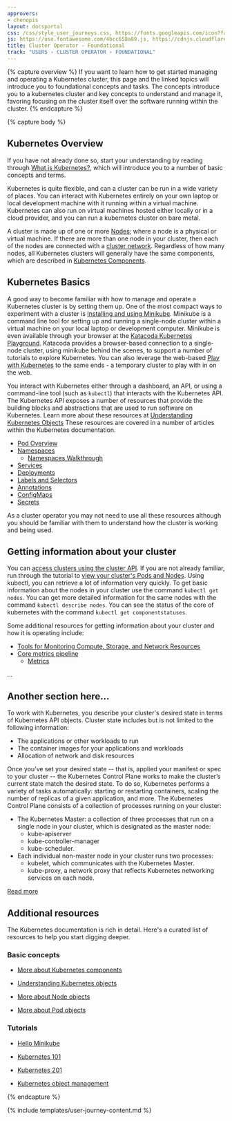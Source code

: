 ```yaml
---
approvers:
- chenopis
layout: docsportal
css: /css/style_user_journeys.css, https://fonts.googleapis.com/icon?family=Material+Icons
js: https://use.fontawesome.com/4bcc658a89.js, https://cdnjs.cloudflare.com/ajax/libs/prefixfree/1.0.7/prefixfree.min.js
title: Cluster Operator - Foundational
track: "USERS › CLUSTER OPERATOR › FOUNDATIONAL"
---
```


{% capture overview %}
If you want to learn how to get started managing and operating a Kubernetes cluster, this page and the linked topics will introduce you to foundational concepts and tasks.
The concepts introduce you to a kubernetes cluster and key concepts to understand and manage it, favoring focusing on the cluster itself over the software running within the cluster.
{% endcapture %}

{% capture body %}
## Kubernetes Overview

If you have not already done so, start your understanding by reading through [What is Kubernetes?](/docs/concepts/overview/what-is-kubernetes/), which will introduce you to a number of basic concepts and terms. 

Kubernetes is quite flexible, and can a cluster can be run in a wide variety of places. You can interact with Kubernetes entirely on your own laptop or local development machine with it running within a virtual machine. Kubernetes can also run on virtual machines hosted either locally or in a cloud provider, and you can run a kubernetes cluster on bare metal. 

A cluster is made up of one or more [Nodes](/docs/concepts/architecture/nodes/); where a node is a physical or virtual machine. If there are more than one node in your cluster, then each of the nodes are connected with a [cluster network](/docs/concepts/cluster-administration/networking/). Regardless of how many nodes, all Kubernetes clusters will generally have the same components, which are described in [Kubernetes Components](/docs/concepts/overview/components).

## Kubernetes Basics

A good way to become familiar with how to manage and operate a Kubernetes cluster is by setting them up. 
One of the most compact ways to experiment with a cluster is [Installing and using Minikube](/docs/tasks/tools/install-minikube/).
Minikube is a command line tool for setting up and running a single-node cluster within a virtual machine on your local laptop or development computer. Minikube is even available through your browser at the [Katacoda Kubernetes Playground](https://www.katacoda.com/courses/kubernetes/playground). 
Katacoda provides a browser-based connection to a single-node cluster, using minikube behind the scenes, to support a number of tutorials to explore Kubernetes. You can also leverage the web-based [Play with Kubernetes](http://labs.play-with-k8s.com/) to the same ends - a temporary cluster to play with in on the web.

You interact with Kubernetes either through a dashboard, an API, or using a command-line tool (such as `kubectl`) that interacts with the Kubernetes API. 
The Kubernetes API exposes a number of resources that provide the building blocks and abstractions that are used to run software on Kubernetes.
Learn more about these resources at [Understanding Kubernetes Objects](/docs/concepts/overview/kubernetes-objects)
These resources are covered in a number of articles within the Kubernetes documentation.

* [Pod Overview](/docs/concepts/workloads/pods/pod-overview/)
* [Namespaces](/docs/concepts/overview/working-with-objects/namespaces/)
  * [Namespaces Walkthrough](/docs/tasks/administer-cluster/namespaces-walkthrough/)
* [Services](/docs/concepts/services-networking/service/)
* [Deployments](/docs/concepts/workloads/controllers/deployment/)
* [Labels and Selectors](/docs/concepts/overview/working-with-objects/labels/)
* [Annotations](/docs/concepts/overview/working-with-objects/annotations/)
* [ConfigMaps](/docs/tasks/configure-pod-container/configmap/)
* [Secrets](/docs/concepts/configuration/secret/)

As a cluster operator you may not need to use all these resources although you should be familiar with them to understand how the cluster is working and being used.

## Getting information about your cluster

You can [access clusters using the cluster API](/docs/tasks/administer-cluster/access-cluster-api/).
If you are not already familiar, run through the tutorial to [view your cluster's Pods and Nodes](/docs/tutorials/kubernetes-basics/explore-intro/).
Using kubectl, you can retrieve a lot of information very quickly.
To get basic information about the nodes in your cluster use the command `kubectl get nodes`. 
You can get more detailed information for the same nodes with the command `kubectl describe nodes`.
You can see the status of the core of kubernetes with the command `kubectl get componentstatuses`.

Some additional resources for getting information about your cluster and how it is operating include:

* [Tools for Monitoring Compute, Storage, and Network Resources](/docs/tasks/debug-application-cluster/resource-usage-monitoring/)
* [Core metrics pipeline](/docs/tasks/debug-application-cluster/core-metrics-pipeline/)
  * [Metrics](/docs/concepts/cluster-administration/controller-metrics/)

...
## Another section here...

To work with Kubernetes, you describe your cluster's desired state in terms of Kubernetes API objects. Cluster state includes but is not limited to the following information:

* The applications or other workloads to run
* The container images for your applications and workloads
* Allocation of network and disk resources

Once you’ve set your desired state -- that is, applied your manifest or spec to your cluster -- the Kubernetes Control Plane works to make the cluster’s current state match the desired state. To do so, Kubernetes performs a variety of tasks automatically: starting or restarting containers, scaling the number of replicas of a given application, and more. The Kubernetes Control Plane consists of a collection of processes running on your cluster:

* The Kubernetes Master: a collection of three processes that run on a single node in your cluster, which is designated as the master node: 
    * kube-apiserver
    * kube-controller-manager
    * kube-scheduler.
* Each individual non-master node in your cluster runs two processes:
    * kubelet, which communicates with the Kubernetes Master.
    * kube-proxy, a network proxy that reflects Kubernetes networking services on each node.

[Read more](https://kubernetes.io/docs/concepts/)

## Additional resources

The Kubernetes documentation is rich in detail. Here's a curated list of resources to help you start digging deeper.

### Basic concepts

* [More about Kubernetes components](https://kubernetes.io/docs/concepts/overview/components/)

* [Understanding Kubernetes objects](https://kubernetes.io/docs/concepts/overview/working-with-objects/kubernetes-objects/)

* [More about Node objects](https://kubernetes.io/docs/concepts/architecture/nodes/)

* [More about Pod objects](https://kubernetes.io/docs/concepts/workloads/pods/pod-overview/)

### Tutorials

* [Hello Minikube](https://kubernetes.io/docs/tutorials/stateless-application/hello-minikube/)

* [Kubernetes 101](https://kubernetes.io/docs/user-guide/walkthrough/)

* [Kubernetes 201](https://kubernetes.io/docs/user-guide/walkthrough/k8s201/)

* [Kubernetes object management](https://kubernetes.io/docs/tutorials/object-management-kubectl/object-management/)


{% endcapture %}


{% include templates/user-journey-content.md %}
